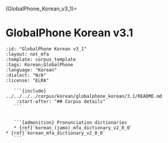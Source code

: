 
(GlobalPhone_Korean_v3_1)=
# GlobalPhone Korean v3.1

``````{corpus} GlobalPhone Korean v3.1
:id: "GlobalPhone Korean v3_1"
:layout: not_mfa
:template: corpus_template
:tags: Korean;GlobalPhone
:language: "Korean"
:dialect: "N/A"
:license: "ELRA"

   ```{include} ../../../../corpus/korean/globalphone_korean/3.1/README.md
    :start-after: "## Corpus details"
   ```


   ```{admonition} Pronunciation dictionaries
   * {ref}`korean_(jamo)_mfa_dictionary_v2_0_0`
* {ref}`korean_mfa_dictionary_v2_0_0`
   ```
``````
